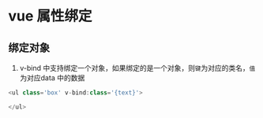 # vue 属性绑定
## 绑定对象
1. v-bind 中支持绑定一个对象，如果绑定的是一个对象，则`键`为对应的类名，`值`为对应data 中的数据
```js
<ul class='box' v-bind:class='{text}'>

</ul>
```